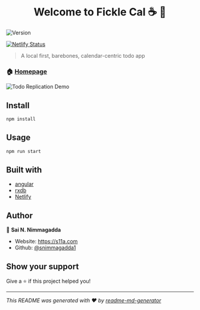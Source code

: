 <h1 align="center">Welcome to Fickle Cal ☕ 👋</h1>
<p>
  <img alt="Version" src="https://img.shields.io/badge/version-0.0.0-blue.svg?cacheSeconds=2592000" />
</p>

[![Netlify Status](https://api.netlify.com/api/v1/badges/4e3c5284-f734-48f2-991f-7bd83429ccbe/deploy-status)](https://app.netlify.com/sites/feined-todo/deploys)

> A local first, barebones, calendar-centric todo app

### 🏠 [Homepage](https://todo.s11a.com/)

![Todo Replication Demo](./output.gif)

## Install

```sh
npm install
```

## Usage

```sh
npm run start
```

## Built with
- [angular](https://github.com/angular/angular)
- [rxdb](https://github.com/pubkey/rxdb)
- [Netlify](https://www.netlify.com/)

## Author

👤 **Sai N. Nimmagadda**

* Website: https://s11a.com
* Github: [@snimmagadda1](https://github.com/snimmagadda1)

## Show your support

Give a ⭐️ if this project helped you!

***
_This README was generated with ❤️ by [readme-md-generator](https://github.com/kefranabg/readme-md-generator)_